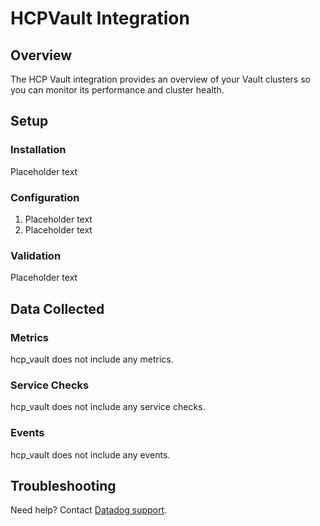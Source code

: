 # HCPVault Integration

## Overview

The HCP Vault integration provides an overview of your Vault clusters so you can monitor its performance and cluster health.

## Setup

### Installation

Placeholder text

### Configuration

1. Placeholder text
2. Placeholder text

### Validation

Placeholder text

## Data Collected

### Metrics

hcp_vault does not include any metrics.

### Service Checks

hcp_vault does not include any service checks.

### Events

hcp_vault does not include any events.

## Troubleshooting

Need help? Contact [Datadog support][1].

[1]: https://docs.datadoghq.com/help/
